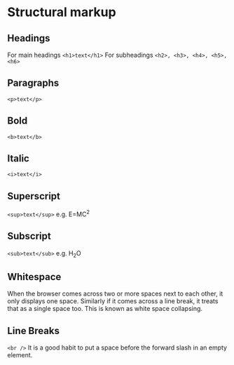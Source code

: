 # Structural markup

## Headings
For main headings
`<h1>text</h1>`
For subheadings
`<h2>, <h3>, <h4>, <h5>, <h6>`

## Paragraphs
`<p>text</p>`

## Bold
`<b>text</b>`

## Italic
`<i>text</i>`

## Superscript
`<sup>text</sup>`
e.g.
E=MC<sup>2</sup>

## Subscript
`<sub>text</sub>`
e.g.
H<sub>2</sub>O

## Whitespace
When the browser comes across two or more spaces next to each other, it only displays one space. Similarly if it comes across a line break, it treats that as a single space too. This is known as white space collapsing.

## Line Breaks
`<br />`
It is a good habit to put a space before the forward slash in an empty element.
